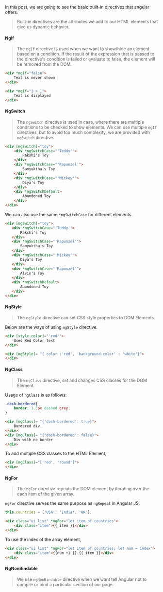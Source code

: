 In this post, we are going to see the basic built-in directives that angular offers.

>Built-in directives are the attributes we add to our HTML elements that give us dynamic behavior.

#### NgIf

>The `ngIf` directive is used when we want to show/hide an element based on a condition. If the result of the expression that is passed to the directive's condition is failed or evaluate to false, the element will be removed from the DOM.

```html
<div *ngIf="false">
    Text is never shown
</div>
```
```html
<div *ngIf="3 > 1">
    Text is displayed
</div>
```

#### NgSwitch

>The `ngSwitch` directive is used in case, where there are multiple conditions to be checked to show elements. We can use multiple `ngIf` directives, but to avoid too much complexity, we are provided with `ngSwitch` directive.


```html
<div [ngSwitch]="toy">
    <div *ngSwitchCase="'Teddy'"> 
        Rakshi's Toy 
    </div>
    <div *ngSwitchCase="'Rapunzel'"> 
        Samyuktha's Toy 
    </div>
    <div *ngSwitchCase="'Mickey'"> 
        Diya's Toy 
    </div>
    <div *ngSwitchDefault> 
        Abandoned Toy
    </div>
</div>
```
 We can also use the same `*ngSwitchCase` for different elements.

 ```html
<div [ngSwitch]="toy">
    <div *ngSwitchCase="'Teddy'"> 
        Rakshi's Toy 
    </div>
    <div *ngSwitchCase="'Rapunzel'"> 
        Samyuktha's Toy 
    </div>
    <div *ngSwitchCase="'Mickey'"> 
        Diya's Toy 
    </div>
    <div *ngSwitchCase="'Rapunzel'"> 
        Alvin's Toy 
    </div>
    <div *ngSwitchDefault> 
        Abandoned Toy
    </div>
</div>
```

#### NgStyle

>The `ngStyle` directive can set CSS style properties to DOM Elements.

Below are the ways of using `ngStyle` directive.

```html
<div [style.color]="'red'">
    Uses Red Color text
</div>
```
```html
<div [ngStyle]= "{ color :'red', 'background-color' : 'white'}">
</div>
```

#### NgClass

>The `ngClass` directive, set and changes CSS classes for the DOM Element.

Usage of `ngClass` is as follows:

```css
.dash-bordered{
    border: 1.5px dashed grey;
}
```
```html
<div [ngClass]= "{'dash-bordered': true}">
    Bordered div
</div>
<div [ngClass]= "{'dash-bordered': false}">
    Div with no border
</div>
```

To add multiple CSS classes to the HTML Element,

```html
<div [ngClass]="['red', 'round']">
</div>
```
#### NgFor

>The `ngFor` directive repeats the DOM element by iterating over the each item of the given array.

`ngFor` directive serves the same purpose as `ngRepeat` in Angular JS.

```typescript
this.countries = ['USA', 'India', 'UK'];
```
```html
<div class="ui list" *ngFor="let item of countries">
    <div class="item">{{ item }}</div>
</div>
```
To use the index of the array element,
```html
<div class="ui list" *ngFor="let item of countries; let num = index">
    <div class="item">{{num +1 }}.{{ item }}</div>
</div>
```

#### NgNonBindable
>We use `ngNonBindable` directive when we want tell Angular not to compile or bind a particular section of our page.